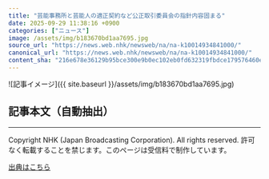 ```yaml
---
title: "芸能事務所と芸能人の適正契約など公正取引委員会の指針内容固まる"
date: 2025-09-29 11:38:16 +0900
categories: ["ニュース"]
image: /assets/img/b183670bd1aa7695.jpg
source_url: "https://news.web.nhk/newsweb/na/na-k10014934841000/"
canonical_url: "https://news.web.nhk/newsweb/na/na-k10014934841000/"
content_sha: "216e678e36129b95bce300e9b0ec102eb0fd632319fbdce179576460e500ec36"
---
```


![記事イメージ]({{ site.baseurl }}/assets/img/b183670bd1aa7695.jpg)

## 記事本文（自動抽出）
<div><div class="_13tndsj2"><nav aria-label="フッターサイトナビゲーション" class="_13tndsj4"></nav><hr class="esl7kn2s esl7kn1l esl7kn1n _14xli2ae"><p class="esl7kn2s esl7kn1m esl7kn1o _1yvk0f68 _1lugom81">Copyright NHK (Japan Broadcasting Corporation). All rights reserved. 許可なく転載することを禁じます。このページは受信料で制作しています。</p></div></div>

[出典はこちら](https://news.web.nhk/newsweb/na/na-k10014934841000/)

